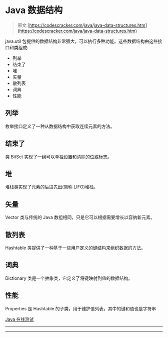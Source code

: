 # Java 数据结构

> 原文:[https://codescracker.com/java/java-data-structures.htm](https://codescracker.com/java/java-data-structures.htm)

java.util 包提供的数据结构非常强大，可以执行多种功能。这些数据结构由这些接口和类组成:

*   列举
*   结束了
*   堆
*   矢量
*   散列表
*   词典
*   性能

## 列举

枚举接口定义了一种从数据结构中获取连续元素的方法。

## 结束了

类 BitSet 实现了一组可以单独设置和清除的位或标志。

## 堆

堆栈类实现了元素的后进先出(简称 LIFO)堆栈。

## 矢量

Vector 类与传统的 Java 数组相同，只是它可以根据需要增长以容纳新元素。

## 散列表

Hashtable 类提供了一种基于一些用户定义的键结构来组织数据的方法。

## 词典

Dictionary 类是一个抽象类，它定义了将键映射到值的数据结构。

## 性能

Properties 是 Hashtable 的子类，用于维护值列表，其中的键和值也是字符串

[Java 在线测试](/exam/showtest.php?subid=1)

* * *

* * *